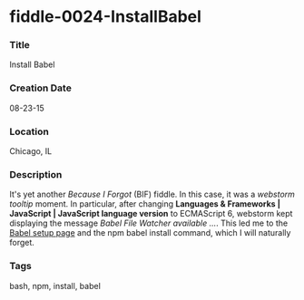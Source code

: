 fiddle-0024-InstallBabel
======

### Title

Install Babel


### Creation Date

08-23-15


### Location

Chicago, IL


### Description

It's yet another _Because I Forgot_ (BIF) fiddle.  In this case, it was a _webstorm tooltip_ moment. In particular,
after changing **Languages & Frameworks | JavaScript | JavaScript language version** to ECMAScript 6, webstorm
kept displaying the message _Babel File Watcher available ..._. This led me to the
[Babel setup page](https://babeljs.io/docs/setup/#webstorm) and the npm babel install command, which I will
naturally forget.


### Tags

bash, npm, install, babel
